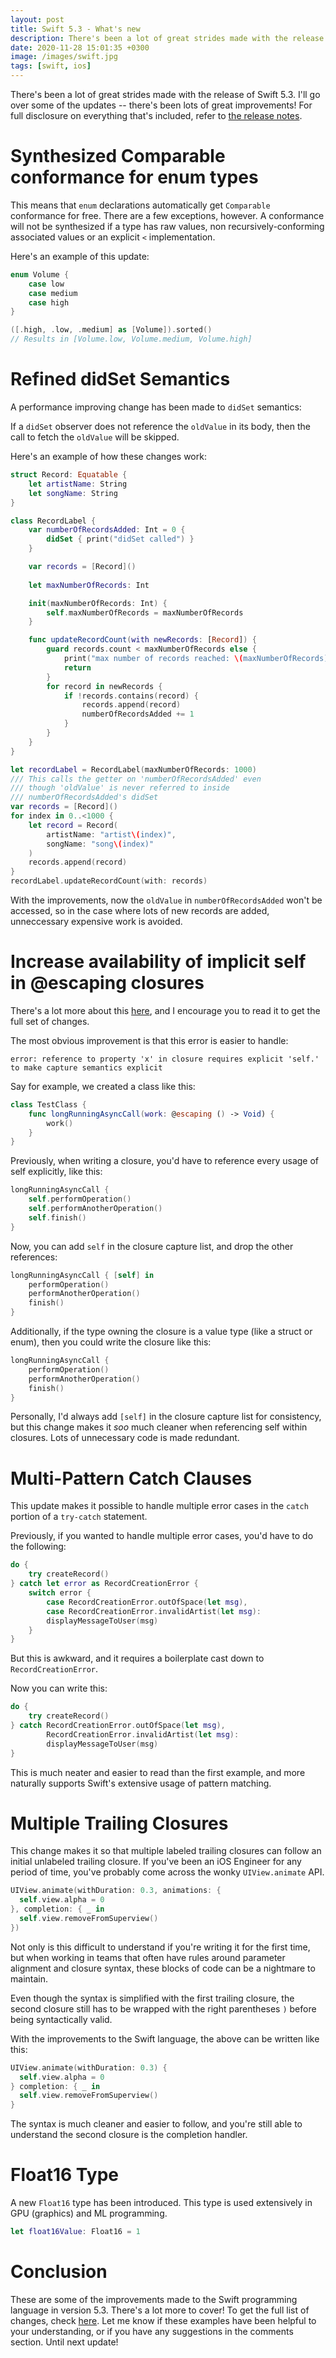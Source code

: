 ```yaml
---
layout: post
title: Swift 5.3 - What's new
description: There's been a lot of great strides made with the release of Swift 5.3.  I'll go over s...
date: 2020-11-28 15:01:35 +0300
image: /images/swift.jpg
tags: [swift, ios]
---
```


There's been a lot of great strides made with the release of Swift 5.3.  I'll go over some of the updates -- there's been lots of great improvements!   For full disclosure on everything that's included, refer to [the release notes](https://swift.org/blog/swift-5-3-released/).

#  Synthesized Comparable conformance for enum types

 This means that `enum` declarations automatically get `Comparable` conformance for free.   There are a few exceptions, however.  A conformance will not be synthesized if a type has raw values, non recursively-conforming associated values or an explicit `<` implementation.

 Here's an example of this update:

```swift
enum Volume {
    case low
    case medium
    case high
}

([.high, .low, .medium] as [Volume]).sorted()
// Results in [Volume.low, Volume.medium, Volume.high]
```

#  Refined didSet Semantics

A performance improving change has been made to `didSet` semantics:

If a `didSet` observer does not reference the `oldValue` in its body, then the call to fetch the `oldValue` will be skipped.

Here's an example of how these changes work:

```swift
struct Record: Equatable {
    let artistName: String
    let songName: String
}

class RecordLabel {
    var numberOfRecordsAdded: Int = 0 {
        didSet { print("didSet called") }
    }

    var records = [Record]()
    
    let maxNumberOfRecords: Int

    init(maxNumberOfRecords: Int) {
        self.maxNumberOfRecords = maxNumberOfRecords
    }

    func updateRecordCount(with newRecords: [Record]) {
        guard records.count < maxNumberOfRecords else {
            print("max number of records reached: \(maxNumberOfRecords)!")
            return
        }
        for record in newRecords {
            if !records.contains(record) {
                records.append(record)
                numberOfRecordsAdded += 1
            }
        }
    }
}

let recordLabel = RecordLabel(maxNumberOfRecords: 1000)
/// This calls the getter on 'numberOfRecordsAdded' even
/// though 'oldValue' is never referred to inside 
/// numberOfRecordsAdded's didSet
var records = [Record]()
for index in 0..<1000 {
    let record = Record(
        artistName: "artist\(index)",
        songName: "song\(index)"
    )
    records.append(record)
}
recordLabel.updateRecordCount(with: records)
```

With the improvements, now the `oldValue` in `numberOfRecordsAdded` won't be accessed, so in the case where lots of new records are added, unneccessary expensive work is avoided.

# Increase availability of implicit self in @escaping closures

There's a lot more about this [here](https://github.com/apple/swift-evolution/blob/master/proposals/0269-implicit-self-explicit-capture.md), and I encourage you to read it to get the full set of changes.

The most obvious improvement is that this error is easier to handle:

```
error: reference to property 'x' in closure requires explicit 'self.' to make capture semantics explicit
```

Say for example, we created a class like this:

```swift
class TestClass {
    func longRunningAsyncCall(work: @escaping () -> Void) {
        work()
    }
}
```

Previously, when writing a closure, you'd have to reference every usage of self explicitly, like this:

```swift
longRunningAsyncCall {
    self.performOperation()
    self.performAnotherOperation()
    self.finish()
}
```

Now, you can add `self` in the closure capture list, and drop the other references:

```swift
longRunningAsyncCall { [self] in
    performOperation()
    performAnotherOperation()
    finish()
}
```

Additionally, if the type owning the closure is a value type (like a struct or enum), then you could write the closure like this:

```swift
longRunningAsyncCall {
    performOperation()
    performAnotherOperation()
    finish()
}
```

Personally, I'd always add `[self]` in the closure capture list for consistency, but this change makes it _soo_ much cleaner when referencing self within closures. Lots of unnecessary code is made redundant.

# Multi-Pattern Catch Clauses

This update makes it possible to handle multiple error cases in the `catch` portion of a `try-catch` statement.

Previously, if you wanted to handle multiple error cases, you'd have to do the following:

```swift
do {
    try createRecord()
} catch let error as RecordCreationError {
    switch error {
        case RecordCreationError.outOfSpace(let msg),
        case RecordCreationError.invalidArtist(let msg):
        displayMessageToUser(msg)
    }
}
```

But this is awkward, and it requires a boilerplate cast down to `RecordCreationError`.

Now you can write this:

```swift
do {
    try createRecord()
} catch RecordCreationError.outOfSpace(let msg),
        RecordCreationError.invalidArtist(let msg):
        displayMessageToUser(msg)
}
```

This is much neater and easier to read than the first example, and more naturally supports Swift's extensive usage of pattern matching.

# Multiple Trailing Closures

This change makes it so that multiple labeled trailing closures can follow an initial unlabeled trailing closure.  If you've been an iOS Engineer for any period of time, you've probably come across the wonky `UIView.animate` API.

```swift
UIView.animate(withDuration: 0.3, animations: {
  self.view.alpha = 0
}, completion: { _ in
  self.view.removeFromSuperview()
})
```

Not only is this difficult to understand if you're writing it for the first time, but when working in teams that often have rules around parameter alignment and closure syntax, these blocks of code can be a nightmare to maintain.

Even though the syntax is simplified with the first trailing closure, the second closure still has to be wrapped with the right parentheses `)` before being syntactically valid. 

With the improvements to the Swift language, the above can be written like this:

```swift
UIView.animate(withDuration: 0.3) {
  self.view.alpha = 0
} completion: { _ in
  self.view.removeFromSuperview()
}
```

The syntax is much cleaner and easier to follow, and you're still able to understand the second closure is the completion handler.

# Float16 Type

A new `Float16` type has been introduced. This type is used extensively in GPU (graphics) and ML programming.

```swift
let float16Value: Float16 = 1
```

# Conclusion

These are some of the improvements made to the Swift programming language in version 5.3. There's a lot more to cover! To get the full list of changes, check [here](https://swift.org/blog/swift-5-3-released/). Let me know if these examples have been helpful to your understanding, or if you have any suggestions in the comments section. Until next update!  

